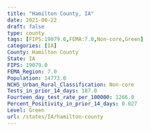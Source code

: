 ```yaml
---
title: "Hamilton County, IA"
date: 2021-06-22
draft: false
type: county
tags: [FIPS:19079.0,FEMA:7.0,Non-core,Green]
categories: [IA]
County: Hamilton County
State: IA
FIPS: 19079.0
FEMA_Region: 7.0
Population: 14773.0
NCHS_Urban_Rural_Classification: Non-core
Tests_in_prior_14_days: 187.0
Fourteen_day_test_rate_per_100000: 1266.0
Percent_Positivity_in_prior_14_days: 0.027
Level: Green
url: /states/IA/hamilton-county
---
```




